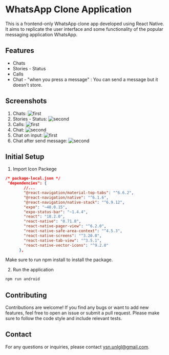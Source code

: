 # WhatsApp Clone Application

This is a frontend-only WhatsApp clone app developed using React Native. It aims to replicate the user interface and some functionality of the popular messaging application WhatsApp.

## Features

- Chats
- Stories - Status
- Calls
- Chat - "when you press a message" : You can send a message but it doesn't store.

## Screenshots

1. Chats: ![first](./assets/wp1.JPG)
1. Stories - Status: ![second](./assets/wp2.JPG)
1. Calls: ![first](./assets/wp3.JPG)
1. Chat: ![second](./assets/wp4.JPG)
1. Chat on input: ![first](./assets/wp5.JPG)
1. Chat after send message: ![second](./assets/wp6.JPG)

## Initial Setup

1. Import Icon Packege

```json
/* package-local.json */
 "dependencies": {
        //...
        "@react-navigation/material-top-tabs": "^6.6.2",
        "@react-navigation/native": "^6.1.6",
        "@react-navigation/native-stack": "^6.9.12",
        "expo": "~48.0.15",
        "expo-status-bar": "~1.4.4",
        "react": "18.2.0",
        "react-native": "0.71.8",
        "react-native-pager-view": "^6.2.0",
        "react-native-safe-area-context": "^4.5.3",
        "react-native-screens": "^3.20.0",
        "react-native-tab-view": "^3.5.1",
        "react-native-vector-icons": "^9.2.0"
      },
```

Make sure to run npm install to install the package.

2. Run the application

```bash
npm run android
```

## Contributing

Contributions are welcome! If you find any bugs or want to add new features, feel free to open an issue or submit a pull request. Please make sure to follow the code style and include relevant tests.

## Contact

For any questions or inquiries, please contact ysn.unlgl@gmail.com.
